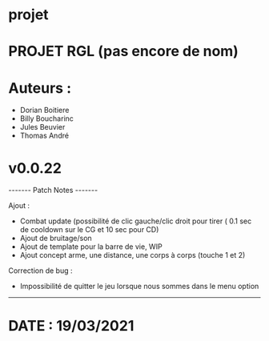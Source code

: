 # projet

# PROJET RGL (pas encore de nom)

# Auteurs :
  - Dorian Boitiere
  - Billy Boucharinc
  - Jules Beuvier
  - Thomas André

# v0.0.22

------- Patch Notes -------

Ajout :
  - Combat update (possibilité de clic gauche/clic droit pour tirer ( 0.1 sec de cooldown sur le CG et 10 sec pour CD)
  - Ajout de bruitage/son
  - Ajout de template pour la barre de vie, WIP
  - Ajout concept arme, une distance, une corps à corps (touche 1 et 2)

Correction de bug :
  - Impossibilité de quitter le jeu lorsque nous sommes dans le menu option

---------------------------

# DATE : 19/03/2021
